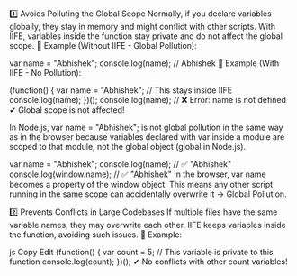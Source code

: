 

1️⃣ Avoids Polluting the Global Scope
Normally, if you declare variables globally, they stay in memory and might conflict with other scripts.
With IIFE, variables inside the function stay private and do not affect the global scope.
🔹 Example (Without IIFE - Global Pollution):

var name = "Abhishek";
console.log(name); // Abhishek
🔹 Example (With IIFE - No Pollution):

(function() {
    var name = "Abhishek"; // This stays inside IIFE
    console.log(name);
})();
console.log(name); // ❌ Error: name is not defined
✔ Global scope is not affected!


In Node.js, var name = "Abhishek"; is not global pollution in the same way as in the browser because variables declared with var inside a module are scoped to that module, not the global object (global in Node.js).

var name = "Abhishek"; 
console.log(name); // ✅ "Abhishek"
console.log(window.name); // ✅ "Abhishek"
In the browser, var name becomes a property of the window object.
This means any other script running in the same scope can accidentally overwrite it → Global Pollution.

2️⃣ Prevents Conflicts in Large Codebases
If multiple files have the same variable names, they may overwrite each other.
IIFE keeps variables inside the function, avoiding such issues.
🔹 Example:

js
Copy
Edit
(function() {
    var count = 5; // This variable is private to this function
    console.log(count);
})();
✔ No conflicts with other count variables!